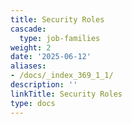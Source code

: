 ```yaml
---
title: Security Roles
cascade:
  type: job-families
weight: 2
date: '2025-06-12'
aliases:
- /docs/_index_369_1_1/
description: ''
linkTitle: Security Roles
type: docs
---
```


